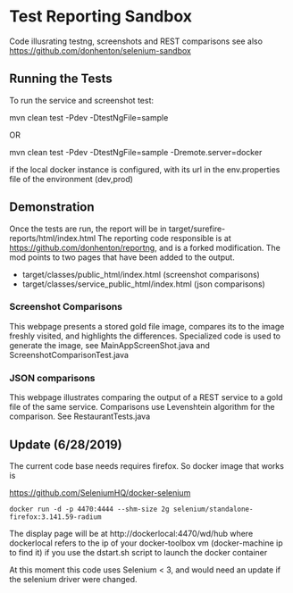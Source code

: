 
# Test Reporting Sandbox

Code illusrating testng, screenshots and REST comparisons
see also https://github.com/donhenton/selenium-sandbox

## Running the Tests

To run the service and screenshot test:

mvn clean test -Pdev -DtestNgFile=sample 

OR

mvn clean test -Pdev -DtestNgFile=sample -Dremote.server=docker


if the local docker instance is configured, with its url in the
env.properties file of the environment (dev,prod)


## Demonstration

Once the tests are run, the report will be in target/surefire-reports/html/index.html
The reporting code responsible is at  https://github.com/donhenton/reportng, 
and is a forked modification. The mod points to two pages that have been added
to the output.

* target/classes/public_html/index.html (screenshot comparisons)
* target/classes/service_public_html/index.html (json comparisons)

### Screenshot Comparisons
This webpage presents a stored gold file image, compares its to the image
freshly visited, and highlights the differences. Specialized code is used
to generate the image, see MainAppScreenShot.java and ScreenshotComparisonTest.java

### JSON comparisons
This webpage illustrates comparing the output of a REST service to a gold
file of the same service. Comparisons use  Levenshtein algorithm for the
comparison. See RestaurantTests.java



## Update (6/28/2019) 

The current code base needs requires firefox. So docker image that works is

https://github.com/SeleniumHQ/docker-selenium

```
docker run -d -p 4470:4444 --shm-size 2g selenium/standalone-firefox:3.141.59-radium
```

The display page will be at http://dockerlocal:4470/wd/hub where dockerlocal
refers to the ip of your docker-toolbox vm (docker-machine ip to find it) if you
use the dstart.sh script to launch the docker container

At this moment this code uses Selenium < 3, and would need an update if the
selenium driver were changed.

